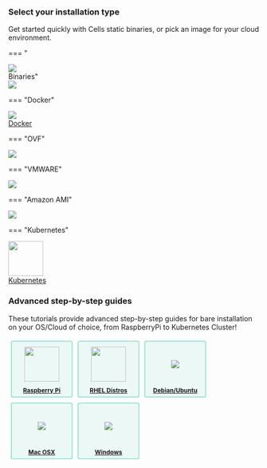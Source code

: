 ### Select your installation type

Get started quickly with Cells static binaries, or pick an image for your cloud environment. 

=== "<div class="logo-img"><img src="../../../images/logos-os/binaries.png?raw=true"/></div> Binaries"
<a class="logo" href="../install-static-binaries">
    <div class="logo-img"><img src="../../../images/logos-os/binaries.png?raw=true"/></div>
</a>

=== "Docker"
<a class="logo" href="../docker">
    <div class="logo-img"><img src="../../../images/logos-os/docker.png?raw=true"/></div>
    <div class="logo-title">Docker</div>
</a>

=== "OVF"
<a class="logo" href="../open-virtual-format">
    <div class="logo-img"><img src="../../../images/logos-os/ovf.png?raw=true"/></div>
</a>

=== "VMWARE"
<a class="logo" href="../vmware">
    <div class="logo-img"><img src="../../../images/logos-os/vmware.png?raw=true"/></div>
</a>

=== "Amazon AMI"
<a class="logo" href="../amazon-ami">
    <div class="logo-img"><img src="../../../images/logos-os/amazon.png?raw=true"/></div>
</a>

=== "Kubernetes"
<a class="logo" href="../../../run-cells-in-production/deploying-cells-in-a-distributed-environment/kubernetes-quick-install/">
    <div class="logo-img"><img style="height: 70px" src="../../../images/logos-os/logo-kubernetes.png?raw=true"/></div>
    <div class="logo-title">Kubernetes</div>
</a>


### Advanced step-by-step guides

These tutorials provide advanced step-by-step guides for bare installation on your OS/Cloud of choice, from RaspberryPi to Kubernetes Cluster!

<div class="install-logos">
<a class="logo" href="/en/docs/kb/deployment/install-cells-raspberry">
    <div class="logo-img"><img style="height: 70px" src="../../../images/logos-os/logo-raspberrypi.png?raw=true"/></div>
    <div class="logo-title">Raspberry Pi</div>
</a>
<a class="logo" href="/en/docs/kb/deployment/install-cells-centosrhel">
    <div class="logo-img"><img style="height: 70px" src="../../../images/logos-os/logo-rhel.png?raw=true"/></div>
    <div class="logo-title">RHEL Distros</div>
</a>
<a class="logo" href="/en/docs/kb/deployment/install-cells-debianubuntu">
    <div class="logo-img"><img src="../../../images/logos-os/debian.png?raw=true"/></div>
    <div class="logo-title">Debian/Ubuntu</div>
</a>
<a class="logo" href="/en/docs/kb/deployment/install-cells-macosx">
    <div class="logo-img"><img src="../../../images/logos-os/macos.png?raw=true"/></div>
    <div class="logo-title">Mac OSX</div>
</a>
<a class="logo" href="/en/docs/kb/deployment/install-cells-windows">
    <div class="logo-img"><img src="../../../images/logos-os/windows.png?raw=true"/></div>
    <div class="logo-title">Windows</div>
</a>
</div>


<style type="text/css">
.install-logos {
    display: flex;
    flex-wrap: wrap;
}

.install-logos .logo-img {
    height: 80px;
    display: flex;
    align-items: center;
    justify-content: center;
}

.install-logos a.logo {
    color: inherit;
    text-align: center;
    font-size: 12px;
    font-weight: bold;
    margin: 5px;
    border: 2px solid #97E6D1;
    border-radius: 4px;
    padding: 5px;
    background-color: #ecf8f6;
    width: 110px;
    cursor: pointer;
}

.install-logos img {
    border: none !important;
}

.install-logos .logo-title {
    padding-top: 5px;
}

</style>

